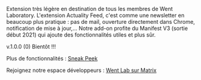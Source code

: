 Extension très légère en destination de tous les membres de Went Laboratory. L'extension Actuality Feed, c'est comme une newsletter en beaucoup plus pratique : pas de mail, 
ouverture directement dans Chrome, notification de mise à jour,... Notre add-on profite du Manifest V3 (sortie début 2021) qui ajoute des fonctionnalités utiles et plus sûr.

v.1.0.0 (0) Bientôt !!!

Plus de fonctionnalités : [Sneak Peek](https://github.com/Went-Laboratory/actuality-feed/projects/1)

Rejoignez notre espace développeurs : [Went Lab sur Matrix](https://matrix.to/#/!lxcPRdYLgtJDHXJlWo:matrix.org?via=matrix.org)
